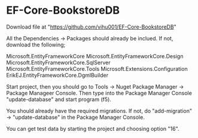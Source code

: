 # EF-Core-BookstoreDB

Download file at "https://github.com/vihu001/EF-Core-BookstoreDB"

All the Dependencies -> Packages should already be inclued.
If not, download the following;

Microsoft.EntityFrameworkCore
Microsoft.EntityFrameworkCore.Design
Microsoft.EntityFrameworkCore.SqlServer
Microsoft.EntityFrameworkCore.Tools
Microsoft.Extensions.Configuration
ErikEJ.EntityFrameworkCore.DgmlBuilder

Start project, then you should go to Tools -> Nuget Package Manager -> Package Manageer Console.
Then type into the Package Manager Console "update-database" and start program (f5).

You should already have the required migrations. If not, do "add-migration" -> "update-database" in the Package Manager Console.

You can get test data by starting the project and choosing option "16".
